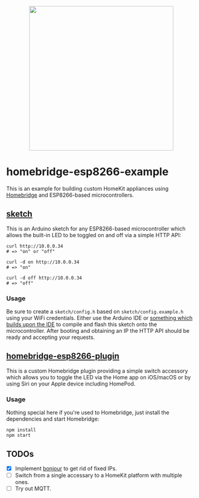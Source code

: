 <p align="center">
  <img src="https://github.com/ream88/homebridge-esp8266-example/blob/master/logo.png" width="382" />
</p>

# homebridge-esp8266-example

This is an example for building custom HomeKit appliances using [Homebridge](https://homebridge.io) and ESP8266-based microcontrollers.

## [sketch](/sketch)

This is an Arduino sketch for any ESP8266-based microcontroller which allows the built-in LED to be toggled on and off via a simple HTTP API:

```
curl http://10.0.0.34
# => "on" or "off"

curl -d on http://10.0.0.34
# => "on"

curl -d off http://10.0.0.34
# => "off"
```

### Usage

Be sure to create a `sketch/config.h` based on `sketch/config.example.h` using your WiFi credentials. Either use the Arduino IDE or [something which builds upon the IDE](https://marketplace.visualstudio.com/items?itemName=vsciot-vscode.vscode-arduino) to compile and flash this sketch onto the microcontroller. After booting and obtaining an IP the HTTP API should be ready and accepting your requests.

## [homebridge-esp8266-plugin](/homebridge-esp8266-plugin)

This is a custom Homebridge plugin providing a simple switch accessory which allows you to toggle the LED via  the Home app on iOS/macOS or by using Siri on your Apple device including HomePod.

### Usage

Nothing special here if you're used to Homebridge, just install the dependencies and start Homebridge:

```
npm install
npm start
```

## TODOs

- [x] Implement [bonjour](https://www.npmjs.com/package/bonjour) to get rid of fixed IPs.
- [ ] Switch from a single accessary to a HomeKit platform with multiple ones.
- [ ] Try out MQTT.
